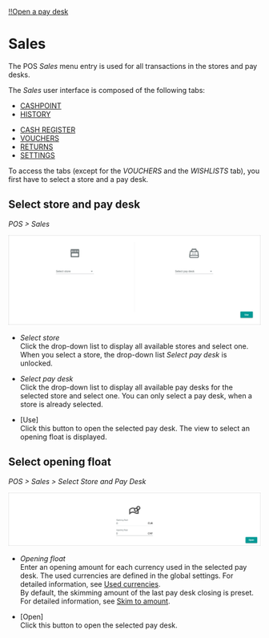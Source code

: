 [!!Open a pay desk](../Operation/01_OpenPayDesk.md)

# Sales

The POS *Sales* menu entry is used for all transactions in the stores and pay desks.

The *Sales* user interface is composed of the following tabs:
- [CASHPOINT](./01a_Cashpoint.md)
- [HISTORY](./01b_History.md)
<!--- [WISHLISTS](./01h_Wishlists.md)-->
- [CASH REGISTER](./01c_CashRegister.md)
- [VOUCHERS](./01d_Vouchers.md)
- [RETURNS](./01e_Returns.md)
- [SETTINGS](./01f_Settings.md)


To access the tabs (except for the *VOUCHERS* and the *WISHLISTS* tab), you first have to select a store and a pay desk.


## Select store and pay desk

*POS > Sales*

![Sales](../../Assets/Screenshots/POS/Sales/Select.png "[Sales]")

- *Select store*   
    Click the drop-down list to display all available stores and select one. When you select a store, the drop-down list *Select pay desk* is unlocked.

- *Select pay desk*   
    Click the drop-down list to display all available pay desks for the selected store and select one. You can only select a pay desk, when a store is already selected.

- [Use]   
    Click this button to open the selected pay desk. The view to select an opening float is displayed.


## Select opening float

*POS > Sales > Select Store and Pay Desk*

![Sales](../../Assets/Screenshots/POS/Sales/OpeningFloat.png "[Sales]")

- *Opening float*   
    Enter an opening amount for each currency used in the selected pay desk. The used currencies are defined in the global settings. For detailed information, see [Used currencies](./02a_GlobalSettings.md#used-currencies).  
    By default, the skimming amount of the last pay desk closing is preset. For detailed information, see [Skim to amount](./02a_GlobalSettings.md#skim-to-amount).

- [Open]   
    Click this button to open the selected pay desk.
